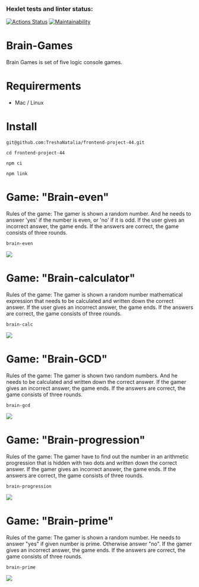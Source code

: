 ### Hexlet tests and linter status:
[![Actions Status](https://github.com/TreshaNatalia/frontend-project-44/workflows/hexlet-check/badge.svg)](https://github.com/TreshaNatalia/frontend-project-44/actions)
[![Maintainability](https://api.codeclimate.com/v1/badges/699655474f7d400f8dc9/maintainability)](https://codeclimate.com/github/TreshaNatalia/frontend-project-44/maintainability)
# Brain-Games
 Brain Games is set of five logic console games.
 # Requirerments
 - Mac / Linux
 # Install
 ```
 git@github.com:TreshaNatalia/frontend-project-44.git

 cd frontend-project-44

 npm ci

 npm link

 ```

 # Game:  "Brain-even" 
 Rules of the game: The gamer is shown a random number. And he needs to answer 'yes' if the number is even, or 'no' if it is odd. If the user gives an incorrect answer, the game ends. If the answers are correct, the game consists of three rounds.

```
brain-even

```
<a href="https://asciinema.org/a/wK9nHFWV4rBs1kjltJqKmdsVM" target="_blank"><img src="https://asciinema.org/a/wK9nHFWV4rBs1kjltJqKmdsVM.svg" /></a>

# Game: "Brain-calculator"
Rules of the game:  The gamer is shown a random number mathematical expression that needs to be calculated and written down the correct answer. If the user gives an incorrect answer, the game ends. If the answers are correct, the game consists of three rounds.

```
brain-calc

```
<a href="https://asciinema.org/a/Ytx5d1QmcSkJSO8H2z4QnpGeT" target="_blank"><img src="https://asciinema.org/a/Ytx5d1QmcSkJSO8H2z4QnpGeT.svg" /></a>

# Game: "Brain-GCD"
Rules of the game:  The gamer is shown two random numbers. And he needs to be calculated and written down the correct answer. If the gamer gives an incorrect answer, the game ends. If the answers are correct, the game consists of three rounds.

```
brain-gcd

```
<a href="https://asciinema.org/a/mtCLLDpccWC41SalOKPjIR8nb" target="_blank"><img src="https://asciinema.org/a/mtCLLDpccWC41SalOKPjIR8nb.svg" /></a>

# Game: "Brain-progression"
Rules of the game: The gamer have to find out the number in an arithmetic progression that is hidden with two dots and written down the correct answer. If the gamer gives an incorrect answer, the game ends. If the answers are correct, the game consists of three rounds.

```
brain-progression

```

<a href="https://asciinema.org/a/6E6c2VKzijeh8SElFhj0oe98z" target="_blank"><img src="https://asciinema.org/a/6E6c2VKzijeh8SElFhj0oe98z.svg" /></a>

# Game: "Brain-prime"
Rules of the game: The gamer is shown a random number. He needs to answer "yes" if given number is prime. Otherwise answer "no". If the gamer gives an incorrect answer, the game ends. If the answers are correct, the game consists of three rounds.

```
brain-prime

```

<a href="https://asciinema.org/a/0NAz4Bh3MwZaQrcQaYDKqN6Au" target="_blank"><img src="https://asciinema.org/a/0NAz4Bh3MwZaQrcQaYDKqN6Au.svg" /></a>